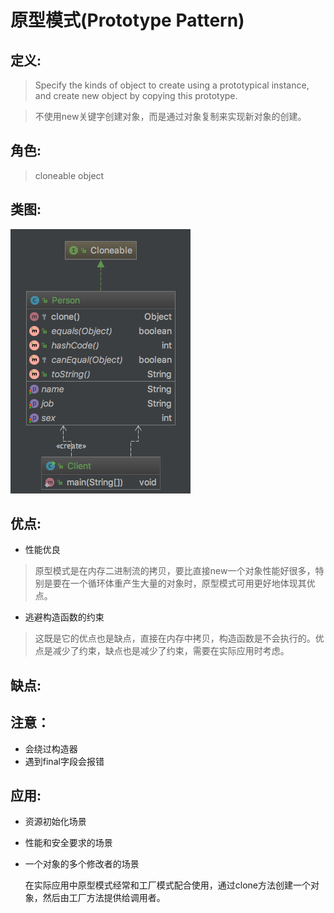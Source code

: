 # 原型模式(Prototype Pattern)

## 定义:
> Specify the kinds of object to create using a prototypical instance, and create new object by copying this prototype.

> 不使用new关键字创建对象，而是通过对象复制来实现新对象的创建。
    
## 角色:
>  cloneable object

## 类图:
![](image/prototype.png)

## 优点:
* 性能优良 
> 原型模式是在内存二进制流的拷贝，要比直接new一个对象性能好很多，特别是要在一个循环体重产生大量的对象时，原型模式可用更好地体现其优点。
* 逃避构造函数的约束
> 这既是它的优点也是缺点，直接在内存中拷贝，构造函数是不会执行的。优点是减少了约束，缺点也是减少了约束，需要在实际应用时考虑。

## 缺点:

## 注意：
* 会绕过构造器
* 遇到final字段会报错

## 应用:
* 资源初始化场景
* 性能和安全要求的场景
* 一个对象的多个修改者的场景

    在实际应用中原型模式经常和工厂模式配合使用，通过clone方法创建一个对象，然后由工厂方法提供给调用者。